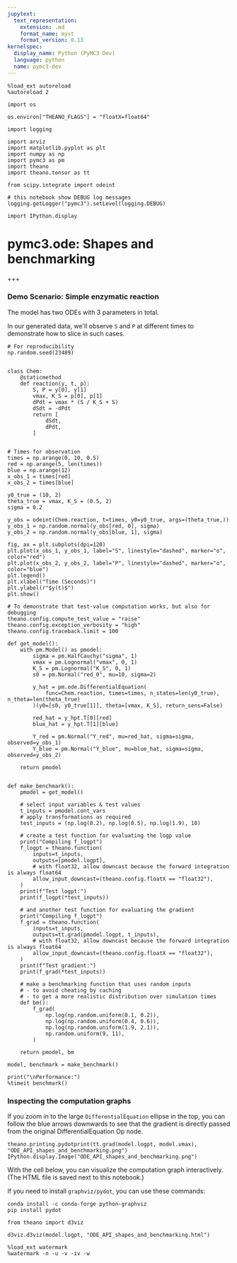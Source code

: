 ```yaml
---
jupytext:
  text_representation:
    extension: .md
    format_name: myst
    format_version: 0.13
kernelspec:
  display_name: Python (PyMC3 Dev)
  language: python
  name: pymc3-dev
---
```


```{code-cell} ipython3
%load_ext autoreload
%autoreload 2
```

```{code-cell} ipython3
import os

os.environ["THEANO_FLAGS"] = "floatX=float64"
```

```{code-cell} ipython3
import logging

import arviz
import matplotlib.pyplot as plt
import numpy as np
import pymc3 as pm
import theano
import theano.tensor as tt

from scipy.integrate import odeint

# this notebook show DEBUG log messages
logging.getLogger("pymc3").setLevel(logging.DEBUG)

import IPython.display
```

# pymc3.ode: Shapes and benchmarking

+++

### Demo Scenario: Simple enzymatic reaction
The model has two ODEs with 3 parameters in total.

In our generated data, we'll observe `S` and `P` at different times to demonstrate how to slice in such cases.

```{code-cell} ipython3
# For reproducibility
np.random.seed(23489)


class Chem:
    @staticmethod
    def reaction(y, t, p):
        S, P = y[0], y[1]
        vmax, K_S = p[0], p[1]
        dPdt = vmax * (S / K_S + S)
        dSdt = -dPdt
        return [
            dSdt,
            dPdt,
        ]


# Times for observation
times = np.arange(0, 10, 0.5)
red = np.arange(5, len(times))
blue = np.arange(12)
x_obs_1 = times[red]
x_obs_2 = times[blue]

y0_true = (10, 2)
theta_true = vmax, K_S = (0.5, 2)
sigma = 0.2

y_obs = odeint(Chem.reaction, t=times, y0=y0_true, args=(theta_true,))
y_obs_1 = np.random.normal(y_obs[red, 0], sigma)
y_obs_2 = np.random.normal(y_obs[blue, 1], sigma)

fig, ax = plt.subplots(dpi=120)
plt.plot(x_obs_1, y_obs_1, label="S", linestyle="dashed", marker="o", color="red")
plt.plot(x_obs_2, y_obs_2, label="P", linestyle="dashed", marker="o", color="blue")
plt.legend()
plt.xlabel("Time (Seconds)")
plt.ylabel(r"$y(t)$")
plt.show()
```

```{code-cell} ipython3
# To demonstrate that test-value computation works, but also for debugging
theano.config.compute_test_value = "raise"
theano.config.exception_verbosity = "high"
theano.config.traceback.limit = 100
```

```{code-cell} ipython3
def get_model():
    with pm.Model() as pmodel:
        sigma = pm.HalfCauchy("sigma", 1)
        vmax = pm.Lognormal("vmax", 0, 1)
        K_S = pm.Lognormal("K_S", 0, 1)
        s0 = pm.Normal("red_0", mu=10, sigma=2)

        y_hat = pm.ode.DifferentialEquation(
            func=Chem.reaction, times=times, n_states=len(y0_true), n_theta=len(theta_true)
        )(y0=[s0, y0_true[1]], theta=[vmax, K_S], return_sens=False)

        red_hat = y_hpt.T[0][red]
        blue_hat = y_hpt.T[1][blue]

        Y_red = pm.Normal("Y_red", mu=red_hat, sigma=sigma, observed=y_obs_1)
        Y_blue = pm.Normal("Y_blue", mu=blue_hat, sigma=sigma, observed=y_obs_2)

    return pmodel


def make_benchmark():
    pmodel = get_model()

    # select input variables & test values
    t_inputs = pmodel.cont_vars
    # apply transformations as required
    test_inputs = (np.log(0.2), np.log(0.5), np.log(1.9), 10)

    # create a test function for evaluating the logp value
    print("Compiling f_logpt")
    f_logpt = theano.function(
        inputs=t_inputs,
        outputs=[pmodel.logpt],
        # with float32, allow downcast because the forward integration is always float64
        allow_input_downcast=(theano.config.floatX == "float32"),
    )
    print(f"Test logpt:")
    print(f_logpt(*test_inputs))

    # and another test function for evaluating the gradient
    print("Compiling f_logpt")
    f_grad = theano.function(
        inputs=t_inputs,
        outputs=tt.grad(pmodel.logpt, t_inputs),
        # with float32, allow downcast because the forward integration is always float64
        allow_input_downcast=(theano.config.floatX == "float32"),
    )
    print(f"Test gradient:")
    print(f_grad(*test_inputs))

    # make a benchmarking function that uses random inputs
    # - to avoid cheating by caching
    # - to get a more realistic distribution over simulation times
    def bm():
        f_grad(
            np.log(np.random.uniform(0.1, 0.2)),
            np.log(np.random.uniform(0.4, 0.6)),
            np.log(np.random.uniform(1.9, 2.1)),
            np.random.uniform(9, 11),
        )

    return pmodel, bm
```

```{code-cell} ipython3
model, benchmark = make_benchmark()

print("\nPerformance:")
%timeit benchmark()
```

### Inspecting the computation graphs
If you zoom in to the large `DifferentialEquation` ellipse in the top, you can follow the blue arrows downwards to see that the gradient is directly passed from the original DifferentialEquation Op node.

```{code-cell} ipython3
theano.printing.pydotprint(tt.grad(model.logpt, model.vmax), "ODE_API_shapes_and_benchmarking.png")
IPython.display.Image("ODE_API_shapes_and_benchmarking.png")
```

With the cell below, you can visualize the computation graph interactively. (The HTML file is saved next to this notebook.)

If you need to install `graphviz/pydot`, you can use these commands:
```
conda install -c conda-forge python-graphviz
pip install pydot
```

```{code-cell} ipython3
from theano import d3viz

d3viz.d3viz(model.logpt, "ODE_API_shapes_and_benchmarking.html")
```

```{code-cell} ipython3
%load_ext watermark
%watermark -n -u -v -iv -w
```
